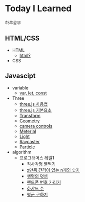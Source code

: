 # Today I Learned
하루공부
## HTML/CSS
* HTML
  * [html?](https://github.com/jayG9269/TodayILearned/blob/main/html/HTML.md) 
* CSS
## Javascipt
* variable
  * [var, let, const](https://github.com/jayG9269/TodayILearned/blob/main/javascript/var_let_const.md)
* Three
  * [three.js 사용법](https://github.com/jayG9269/TodayILearned/blob/main/javascript/Three_%EC%82%AC%EC%9A%A9%EB%B2%95.md)
  * [three.js 기본요소](https://github.com/jayG9269/TodayILearned/blob/main/javascript/Three_%EA%B8%B0%EB%B3%B8%EC%9A%94%EC%86%8C.md)
  * [Transform](https://github.com/jayG9269/TodayILearned/blob/main/javascript/Three_Transform.md)
  * [Geometry](https://github.com/jayG9269/TodayILearned/blob/main/javascript/three_geometry.md)
  * [camera controls](https://github.com/jayG9269/TodayILearned/blob/main/javascript/three_control.md)
  * [Meterial](https://github.com/jayG9269/TodayILearned/blob/main/javascript/three_material.md)
  * [Light](https://github.com/jayG9269/TodayILearned/blob/main/javascript/three_light.md)
  * [Raycaster](https://github.com/jayG9269/TodayILearned/blob/main/javascript/three_raycaster.md)
  * [Particle](https://github.com/jayG9269/TodayILearned/blob/main/javascript/three_particle.md)
* algorithm
  * 프로그래머스 레벨1
    * [직사각형 별찍기](https://github.com/jayG9269/TodayILearned/blob/main/algorithm/%EC%A7%81%EC%82%AC%EA%B0%81%ED%98%95%EB%B3%84%EC%B0%8D%EA%B8%B0.md)
    * [x만큼 간격이 있는 n개의 숫자](https://github.com/jayG9269/TodayILearned/blob/main/algorithm/x%EB%A7%8C%ED%81%BC%20%EA%B0%84%EA%B2%A9%EC%9D%B4%20%EC%9E%88%EB%8A%94%20n%EA%B0%9C%EC%9D%98%20%EC%88%AB%EC%9E%90.md)
    * [행렬의 덧셈](https://github.com/jayG9269/TodayILearned/blob/main/algorithm/%ED%96%89%EB%A0%AC%EC%9D%98%20%EB%8D%A7%EC%85%88.md)
    * [핸드폰 번호 가리기](https://github.com/jayG9269/TodayILearned/blob/main/algorithm/%ED%95%B8%EB%93%9C%ED%8F%B0%20%EB%B2%88%ED%98%B8%20%EA%B0%80%EB%A6%AC%EA%B8%B0.md)
    * [하샤드 수](https://github.com/jayG9269/TodayILearned/blob/main/algorithm/%ED%95%98%EC%83%A4%EB%93%9C%EC%88%98.md)
    * [평군 구하기](https://github.com/jayG9269/TodayILearned/blob/main/algorithm/%ED%8F%89%EA%B7%A0%20%EA%B5%AC%ED%95%98%EA%B8%B0.md)
